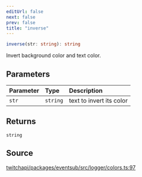 ```yaml
---
editUrl: false
next: false
prev: false
title: "inverse"
---
```


```ts
inverse(str: string): string
```

Invert background color and text color.

## Parameters

| Parameter | Type | Description |
| :------ | :------ | :------ |
| `str` | `string` | text to invert its color |

## Returns

`string`

## Source

[twitchapi/packages/eventsub/src/logger/colors.ts:97](https://github.com/pablornc/twitchapi//blob/3baa008ac8be1133cbb9253985d5d4cd48b4e780/packages/eventsub/src/logger/colors.ts#L97)
